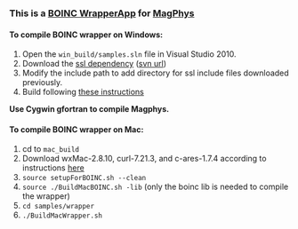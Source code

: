 ### This is a [BOINC WrapperApp](http://boinc.berkeley.edu/trac/wiki/WrapperApp) for [MagPhys](http://www.iap.fr/magphys/magphys/MAGPHYS.html)

#### To compile BOINC wrapper on Windows:

1. Open the `win_build/samples.sln` file in Visual Studio 2010.
2. Download the [ssl dependency](http://boinc.berkeley.edu/trac/browser/trunk/boinc_depends_win_vs2010) ([svn url](http://boinc.berkeley.edu/svn/trunk/boinc_depends_win_vs2010/openssl/))
3. Modify the include path to add directory for ssl include files downloaded previously.
4. Build following [these instructions](http://boinc.berkeley.edu/trac/wiki/CompileClient#BuildingtheclientwithVisualStudio2005andVisualStudio2005ExpressEdition)

  __Use Cygwin gfortran to compile Magphys.__

#### To compile BOINC wrapper on Mac:

1. cd to `mac_build`
2. Download wxMac-2.8.10, curl-7.21.3, and c-ares-1.7.4 according to instructions [here](http://boinc.berkeley.edu/trac/wiki/MacBuild)
3. `source setupForBOINC.sh --clean`
4. `source ./BuildMacBOINC.sh -lib` (only the boinc lib is needed to compile the wrapper)
5. `cd samples/wrapper`
6. `./BuildMacWrapper.sh`

